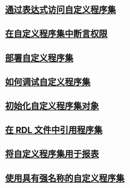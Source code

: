 # [通过表达式访问自定义程序集](accessing-custom-assemblies-through-expressions.md)
# [在自定义程序集中断言权限](asserting-permissions-in-custom-assemblies.md)
# [部署自定义程序集](deploying-a-custom-assembly.md)
# [如何调试自定义程序集](how-to-debug-custom-assemblies.md)
# [初始化自定义程序集对象](initializing-custom-assembly-objects.md)
# [在 RDL 文件中引用程序集](referencing-assemblies-in-an-rdl-file.md)
# [将自定义程序集用于报表](using-custom-assemblies-with-reports.md)
# [使用具有强名称的自定义程序集](using-strong-named-custom-assemblies.md)
